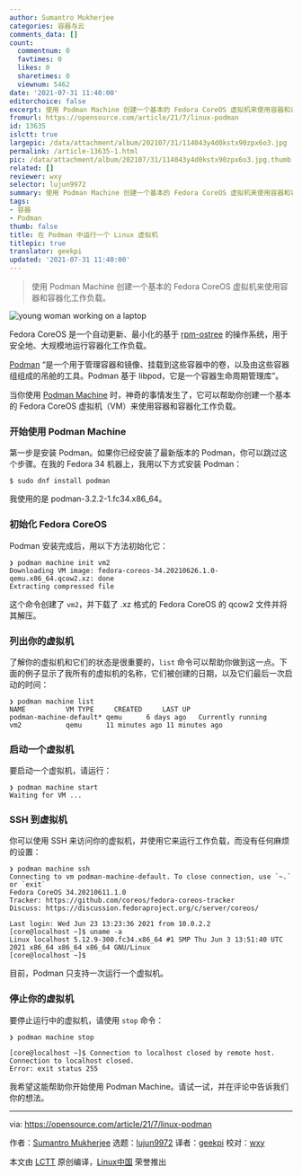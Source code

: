 ```yaml
---
author: Sumantro Mukherjee
categories: 容器与云
comments_data: []
count:
  commentnum: 0
  favtimes: 0
  likes: 0
  sharetimes: 0
  viewnum: 5462
date: '2021-07-31 11:40:00'
editorchoice: false
excerpt: 使用 Podman Machine 创建一个基本的 Fedora CoreOS 虚拟机来使用容器和容器化工作负载。
fromurl: https://opensource.com/article/21/7/linux-podman
id: 13635
islctt: true
largepic: /data/attachment/album/202107/31/114043y4d0kstx90zpx6o3.jpg
permalink: /article-13635-1.html
pic: /data/attachment/album/202107/31/114043y4d0kstx90zpx6o3.jpg.thumb.jpg
related: []
reviewer: wxy
selector: lujun9972
summary: 使用 Podman Machine 创建一个基本的 Fedora CoreOS 虚拟机来使用容器和容器化工作负载。
tags:
- 容器
- Podman
thumb: false
title: 在 Podman 中运行一个 Linux 虚拟机
titlepic: true
translator: geekpi
updated: '2021-07-31 11:40:00'
---
```



> 
> 使用 Podman Machine 创建一个基本的 Fedora CoreOS 虚拟机来使用容器和容器化工作负载。
> 
> 
> 


![](/data/attachment/album/202107/31/114043y4d0kstx90zpx6o3.jpg "young woman working on a laptop")


Fedora CoreOS 是一个自动更新、最小化的基于 [rpm-ostree](http://coreos.github.io/rpm-ostree/) 的操作系统，用于安全地、大规模地运行容器化工作负载。


[Podman](https://github.com/containers/podman) “是一个用于管理容器和镜像、挂载到这些容器中的卷，以及由这些容器组组成的吊舱的工具。Podman 基于 libpod，它是一个容器生命周期管理库”。


当你使用 [Podman Machine](http://docs.podman.io/en/latest/markdown/podman-machine.1.html) 时，神奇的事情发生了，它可以帮助你创建一个基本的 Fedora CoreOS 虚拟机（VM）来使用容器和容器化工作负载。


### 开始使用 Podman Machine


第一步是安装 Podman。如果你已经安装了最新版本的 Podman，你可以跳过这个步骤。在我的 Fedora 34 机器上，我用以下方式安装 Podman：



```
$ sudo dnf install podman

```

我使用的是 podman-3.2.2-1.fc34.x86\_64。


### 初始化 Fedora CoreOS


Podman 安装完成后，用以下方法初始化它：



```
❯ podman machine init vm2
Downloading VM image: fedora-coreos-34.20210626.1.0-qemu.x86_64.qcow2.xz: done 
Extracting compressed file

```

这个命令创建了 `vm2`，并下载了 .xz 格式的 Fedora CoreOS 的 qcow2 文件并将其解压。


### 列出你的虚拟机


了解你的虚拟机和它们的状态是很重要的，`list` 命令可以帮助你做到这一点。下面的例子显示了我所有的虚拟机的名称，它们被创建的日期，以及它们最后一次启动的时间：



```
❯ podman machine list 
NAME          VM TYPE     CREATED     LAST UP
podman-machine-default* qemu      6 days ago   Currently running
vm2           qemu      11 minutes ago 11 minutes ago

```

### 启动一个虚拟机


要启动一个虚拟机，请运行：



```
❯ podman machine start
Waiting for VM ...

```

### SSH 到虚拟机


你可以使用 SSH 来访问你的虚拟机，并使用它来运行工作负载，而没有任何麻烦的设置：



```
❯ podman machine ssh  
Connecting to vm podman-machine-default. To close connection, use `~.` or `exit`
Fedora CoreOS 34.20210611.1.0
Tracker: https://github.com/coreos/fedora-coreos-tracker
Discuss: https://discussion.fedoraproject.org/c/server/coreos/
 
Last login: Wed Jun 23 13:23:36 2021 from 10.0.2.2
[core@localhost ~]$ uname -a
Linux localhost 5.12.9-300.fc34.x86_64 #1 SMP Thu Jun 3 13:51:40 UTC 2021 x86_64 x86_64 x86_64 GNU/Linux
[core@localhost ~]$

```

目前，Podman 只支持一次运行一个虚拟机。


### 停止你的虚拟机


要停止运行中的虚拟机，请使用 `stop` 命令：



```
❯ podman machine stop

[core@localhost ~]$ Connection to localhost closed by remote host.
Connection to localhost closed.
Error: exit status 255

```

我希望这能帮助你开始使用 Podman Machine。请试一试，并在评论中告诉我们你的想法。




---


via: <https://opensource.com/article/21/7/linux-podman>


作者：[Sumantro Mukherjee](https://opensource.com/users/sumantro) 选题：[lujun9972](https://github.com/lujun9972) 译者：[geekpi](https://github.com/geekpi) 校对：[wxy](https://github.com/wxy)


本文由 [LCTT](https://github.com/LCTT/TranslateProject) 原创编译，[Linux中国](https://linux.cn/) 荣誉推出